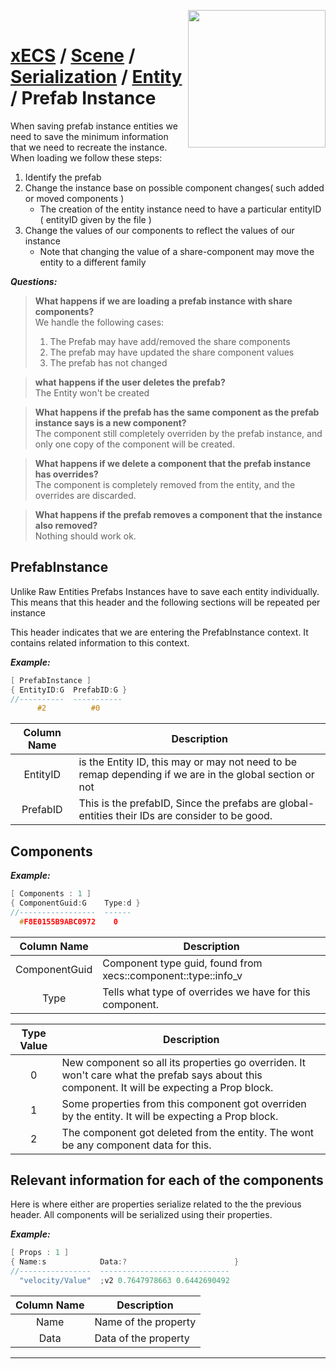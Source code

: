 <img src="https://i.imgur.com/TyjrCTS.jpg" align="right" width="220px" /><br>
# [xECS](xECS.md) / [Scene](xecs_scene.md) / [Serialization](xecs_scene_serialization.md) / [Entity](xecs_scene_serialization_entity.md) / Prefab Instance

When saving prefab instance entities we need to save the minimum information that we need to recreate the instance. When loading we follow these steps:

1. Identify the prefab
2. Change the instance base on possible component changes( such added or moved components )
   * The creation of the entity instance need to have a particular entityID ( entityID given by the file )
3. Change the values of our components to reflect the values of our instance
   * Note that changing the value of a share-component may move the entity to a different family

***Questions:***

> **What happens if we are loading a prefab instance with share components?**<br>
> We handle the following cases:<br>
> 1. The Prefab may have add/removed the share components
> 2. The prefab may have updated the share component values
> 3. The prefab has not changed

> **what happens if the user deletes the prefab?**<br>
The Entity won't be created

> **What happens if the prefab has the same component as the prefab instance says is a new component?**<br>
The component still completely overriden by the prefab instance, and only one copy of the component will be created.

> **What happens if we delete a component that the prefab instance has overrides?**<br>
The component is completely removed from the entity, and the overrides are discarded.

> **What happens if the prefab removes a component that the instance also removed?**<br>
Nothing should work ok.


## PrefabInstance
Unlike Raw Entities Prefabs Instances have to save each entity individually. This means that this header and the following sections will be repeated per instance

This header indicates that we are entering the PrefabInstance context. It contains related information to this context.

***Example:***
~~~cpp
[ PrefabInstance ]
{ EntityID:G  PrefabID:G }
//----------  -----------
      #2          #0     
~~~

| Column Name        | Description |
|:------------------:|-------------|
| EntityID           | is the Entity ID, this may or may not need to be remap depending if we are in the global section or not |
| PrefabID           | This is the prefabID, Since the prefabs are global-entities their IDs are consider to be good.|

## Components

***Example:***
~~~cpp
[ Components : 1 ]
{ ComponentGuid:G    Type:d }
//-----------------  ------
  #F8E0155B9ABC0972    0   
~~~

| Column Name        | Description |
|:------------------:|-------------|
| ComponentGuid      | Component type guid, found from xecs::component::type::info_v |
| Type               | Tells what type of overrides we have for this component. |

|Type Value | Description |
|:--:|-------------|
| 0  | New component so all its properties go overriden. It won't care what the prefab says about this component. It will be expecting a Prop block. |
| 1  | Some properties from this component got overriden by the entity. It will be expecting a Prop block. |
| 2  | The component got deleted from the entity. The wont be any component data for this. |

## Relevant information for each of the components

Here is where either are properties serialize related to the the previous header. All components will be serialized using their properties.

***Example:***
~~~cpp
[ Props : 1 ]
{ Name:s            Data:?                        }
//----------------  -----------------------------
  "velocity/Value"  ;v2 0.7647978663 0.6442690492
~~~

| Column Name        | Description |
|:------------------:|-------------|
| Name               | Name of the property |
| Data               | Data of the property |

---